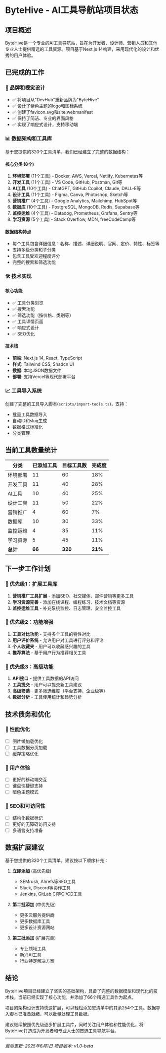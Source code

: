 # ByteHive - AI工具导航站项目状态

## 项目概述

ByteHive是一个专业的AI工具导航站，旨在为开发者、设计师、营销人员和其他专业人士提供精选的工具资源。项目基于Next.js 14构建，采用现代化的设计和优秀的用户体验。

## 已完成的工作

### 🎨 品牌和视觉设计
- ✅ 将项目从"DevHub"重新品牌为"ByteHive"
- ✅ 设计了紫色主题的logo和图标系统
- ✅ 创建了favicon.svg和site.webmanifest
- ✅ 保持了简洁、专业的界面风格
- ✅ 实现了响应式设计，支持移动端

### 📊 数据架构和工具库
基于您提供的320个工具清单，我们已经建立了完整的数据结构：

#### 核心分类 (8个)
1. **环境部署** (11个工具) - Docker, AWS, Vercel, Netlify, Kubernetes等
2. **开发工具** (11个工具) - VS Code, GitHub, Postman, Git等  
3. **AI工具** (10个工具) - ChatGPT, GitHub Copilot, Claude, DALL-E等
4. **设计工具** (11个工具) - Figma, Canva, Photoshop, Sketch等
5. **营销推广** (4个工具) - Google Analytics, Mailchimp, HubSpot等
6. **数据库** (10个工具) - PostgreSQL, MongoDB, Redis, Supabase等
7. **监控运维** (4个工具) - Datadog, Prometheus, Grafana, Sentry等
8. **学习资源** (5个工具) - Stack Overflow, MDN, freeCodeCamp等

#### 数据结构特点
- 每个工具包含详细信息：名称、描述、详细说明、官网、定价、特性、标签等
- 支持多级分类和子分类
- 包含工具受欢迎程度评分
- 完整的搜索和筛选功能

### 🛠 技术实现

#### 核心功能
- ✅ 工具分类浏览
- ✅ 搜索功能
- ✅ 筛选功能（按价格、类别等）
- ✅ 工具详情页面
- ✅ 响应式设计
- ✅ SEO优化

#### 技术栈
- **前端**: Next.js 14, React, TypeScript
- **样式**: Tailwind CSS, Shadcn UI
- **数据**: 本地JSON数据文件
- **部署**: 支持Vercel等现代部署平台

### 📈 工具导入系统
创建了完整的工具导入脚本(`scripts/import-tools.ts`)，支持：
- 批量工具数据导入
- 自动ID和slug生成
- 数据格式标准化
- 分类管理

## 当前工具数量统计

| 分类 | 已添加工具 | 目标工具数 | 完成度 |
|------|-----------|-----------|--------|
| 环境部署 | 11 | 60 | 18% |
| 开发工具 | 11 | 40 | 28% |
| AI工具 | 10 | 40 | 25% |
| 设计工具 | 11 | 50 | 22% |
| 营销推广 | 4 | 60 | 7% |
| 数据库 | 10 | 30 | 33% |
| 监控运维 | 4 | 35 | 11% |
| 学习资源 | 5 | 45 | 11% |
| **总计** | **66** | **320** | **21%** |

## 下一步工作计划

### 🎯 优先级1：扩展工具库
1. **营销推广工具扩展** - 添加SEO、社交媒体、邮件营销等更多工具
2. **学习资源完善** - 添加在线课程、编程练习、技术文档等资源
3. **监控运维工具** - 补充系统监控、日志管理、安全监控工具

### 🎯 优先级2：功能增强
1. **工具对比功能** - 支持多个工具的特性对比
2. **用户评价系统** - 允许用户对工具进行评分和评论
3. **个人收藏夹** - 用户可以收藏感兴趣的工具
4. **推荐算法** - 基于用户行为推荐相关工具

### 🎯 优先级3：高级功能
1. **API接口** - 提供工具数据的API访问
2. **工具提交** - 用户可以提交新工具建议
3. **高级筛选** - 更多筛选维度（平台支持、企业级等）
4. **数据分析** - 工具使用统计和趋势分析

## 技术债务和优化

### 🔧 性能优化
- [ ] 图片懒加载优化
- [ ] 工具数据分页加载
- [ ] 缓存策略优化

### 🔧 用户体验
- [ ] 更好的移动端交互
- [ ] 键盘快捷键支持
- [ ] 暗色主题模式

### 🔧 SEO和可访问性
- [ ] 结构化数据标记
- [ ] 更好的无障碍访问支持
- [ ] 多语言支持准备

## 数据扩展建议

基于您提供的320个工具清单，建议按以下顺序补充：

1. **立即添加** (高优先级)
   - SEMrush, Ahrefs等SEO工具
   - Slack, Discord等协作工具
   - Jenkins, GitLab CI等CI/CD工具

2. **第二批添加** (中优先级)
   - 更多云服务提供商
   - 更多数据库工具
   - 更多设计资源网站

3. **第三批添加** (扩展完善)
   - 专业领域工具
   - 新兴AI工具
   - 行业特定解决方案

## 结论

ByteHive项目已经建立了坚实的基础架构，具备了完整的数据模型和现代化的技术栈。当前已经实现了核心功能，并添加了66个精选工具作为起点。

项目的架构设计支持快速扩展，可以轻松添加您清单中的其余254个工具。数据导入脚本已准备就绪，可以批量处理工具数据。

建议继续按照优先级逐步扩展工具库，同时关注用户体验和性能优化，将ByteHive打造成为开发者和专业人士的首选工具导航平台。

---

*最后更新: 2025年6月1日*
*项目版本: v1.0-beta* 